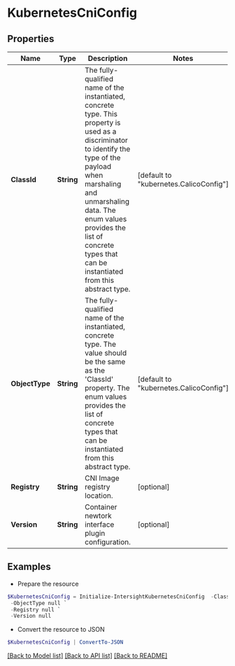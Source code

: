 # KubernetesCniConfig
## Properties

Name | Type | Description | Notes
------------ | ------------- | ------------- | -------------
**ClassId** | **String** | The fully-qualified name of the instantiated, concrete type. This property is used as a discriminator to identify the type of the payload when marshaling and unmarshaling data. The enum values provides the list of concrete types that can be instantiated from this abstract type. | [default to "kubernetes.CalicoConfig"]
**ObjectType** | **String** | The fully-qualified name of the instantiated, concrete type. The value should be the same as the &#39;ClassId&#39; property. The enum values provides the list of concrete types that can be instantiated from this abstract type. | [default to "kubernetes.CalicoConfig"]
**Registry** | **String** | CNI Image registry location. | [optional] 
**Version** | **String** | Container newtork interface plugin configuration. | [optional] 

## Examples

- Prepare the resource
```powershell
$KubernetesCniConfig = Initialize-IntersightKubernetesCniConfig  -ClassId null `
 -ObjectType null `
 -Registry null `
 -Version null
```

- Convert the resource to JSON
```powershell
$KubernetesCniConfig | ConvertTo-JSON
```

[[Back to Model list]](../README.md#documentation-for-models) [[Back to API list]](../README.md#documentation-for-api-endpoints) [[Back to README]](../README.md)

